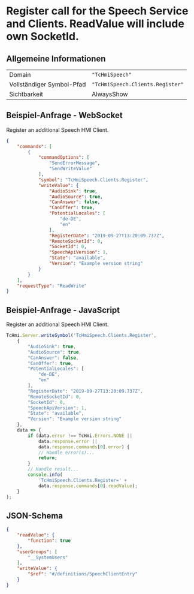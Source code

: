 # Register call for the Speech Service and Clients. ReadValue will include own SocketId.

## Allgemeine Informationen

|  |  |
| - | - |
| Domain | `"TcHmiSpeech"` |
| Vollständiger Symbol-Pfad | `"TcHmiSpeech.Clients.Register"` |
| Sichtbarkeit | AlwaysShow |

## Beispiel-Anfrage - WebSocket

Register an additional Speech HMI Client.
```json
{
    "commands": [
        {
            "commandOptions": [
                "SendErrorMessage",
                "SendWriteValue"
            ],
            "symbol": "TcHmiSpeech.Clients.Register",
            "writeValue": {
                "AudioSink": true,
                "AudioSource": true,
                "CanAnswer": false,
                "CanOffer": true,
                "PotentialLocales": [
                    "de-DE",
                    "en"
                ],
                "RegisterDate": "2019-09-27T13:20:09.737Z",
                "RemoteSocketId": 0,
                "SocketId": 0,
                "SpeechApiVersion": 1,
                "State": "available",
                "Version": "Example version string"
            }
        }
    ],
    "requestType": "ReadWrite"
}
```

## Beispiel-Anfrage - JavaScript

Register an additional Speech HMI Client.
```javascript
TcHmi.Server.writeSymbol('TcHmiSpeech.Clients.Register',
    {
        "AudioSink": true,
        "AudioSource": true,
        "CanAnswer": false,
        "CanOffer": true,
        "PotentialLocales": [
            "de-DE",
            "en"
        ],
        "RegisterDate": "2019-09-27T13:20:09.737Z",
        "RemoteSocketId": 0,
        "SocketId": 0,
        "SpeechApiVersion": 1,
        "State": "available",
        "Version": "Example version string"
    },
    data => {
        if (data.error !== TcHmi.Errors.NONE ||
            data.response.error ||
            data.response.commands[0].error) {
            // Handle error(s)...
            return;
        }
        // Handle result...
        console.info(
            'TcHmiSpeech.Clients.Register=' +
            data.response.commands[0].readValue);
    }
);
```

## JSON-Schema

```json
{
    "readValue": {
        "function": true
    },
    "userGroups": [
        "__SystemUsers"
    ],
    "writeValue": {
        "$ref": "#/definitions/SpeechClientEntry"
    }
}
```
